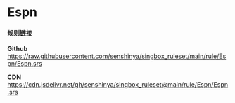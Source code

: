 # Espn

#### 规则链接

**Github**
https://raw.githubusercontent.com/senshinya/singbox_ruleset/main/rule/Espn/Espn.srs

**CDN**
https://cdn.jsdelivr.net/gh/senshinya/singbox_ruleset@main/rule/Espn/Espn.srs